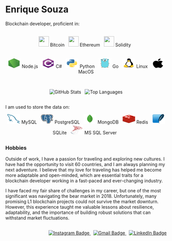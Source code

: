 


<h1>Enrique Souza</h1>
<p>Blockchain developer, proficient in:</p>

<br />
<!-- stats -->
<div align="center">
<img height="32" width="32" src="https://cdn.jsdelivr.net/npm/simple-icons@v11/icons/bitcoin.svg" /> Bitcoin &nbsp;
<img height="32" width="32" src="https://cdn.jsdelivr.net/npm/simple-icons@v11/icons/ethereum.svg" /> Ethereum &nbsp;
<img height="32" width="32" src="https://cdn.jsdelivr.net/npm/simple-icons@v11/icons/solidity.svg" /> Solidity &nbsp;

</div>
<br />
<br />
<!-- Technology Icons -->
<div align="center">
  <img src="https://raw.githubusercontent.com/devicons/devicon/master/icons/nodejs/nodejs-original.svg" width="40" height="30" alt="Node.js" /> Node.js &nbsp;
  <img src="https://raw.githubusercontent.com/devicons/devicon/master/icons/csharp/csharp-original.svg" width="40" height="30" alt="C#" /> C# &nbsp;
  <img src="https://raw.githubusercontent.com/devicons/devicon/master/icons/python/python-original.svg" width="40" height="30" alt="Python" /> Python &nbsp;
  <img src="https://raw.githubusercontent.com/devicons/devicon/master/icons/go/go-original.svg" width="40" height="30" alt="Go" /> Go &nbsp;
  <img src="https://raw.githubusercontent.com/devicons/devicon/master/icons/linux/linux-original.svg" width="40" height="30" alt="Linux" /> Linux &nbsp;
  <img src="https://raw.githubusercontent.com/devicons/devicon/master/icons/apple/apple-original.svg" width="40" height="30" alt="MacOS" /> MacOS
</div>

##

<br />
<div align="center">
        <img src="https://github-readme-stats-eight-pi-51.vercel.app/api?username=enriquesouza&show_icons=true&theme=transparent&include_all_commits=true" alt="GitHub Stats" />&nbsp;&nbsp;
        <img src="https://github-readme-stats-eight-pi-51.vercel.app/api/top-langs/?username=enriquesouza&layout=compact&theme=transparent&langs_count=8&count-private=true&hide=html,css,php,PLpgSQL,TSQL,sql" alt="Top Languages" />
</div>

##

<p>I am used to store the data on:</p>

<div align="center">
  <img src="https://raw.githubusercontent.com/devicons/devicon/master/icons/mysql/mysql-original.svg" width="40" height="30" alt="MySQL" /> MySQL &nbsp;
  <img src="https://raw.githubusercontent.com/devicons/devicon/master/icons/postgresql/postgresql-original.svg" width="40" height="30" alt="PostgreSQL" /> PostgreSQL &nbsp;
  <img src="https://raw.githubusercontent.com/devicons/devicon/master/icons/mongodb/mongodb-original.svg" width="40" height="30" alt="MongoDB" /> MongoDB &nbsp;
  <img src="https://raw.githubusercontent.com/devicons/devicon/master/icons/redis/redis-original.svg" width="40" height="30" alt="Redis" /> Redis &nbsp;
  <img src="https://raw.githubusercontent.com/devicons/devicon/master/icons/sqlite/sqlite-original.svg" width="40" height="30" alt="SQLite" /> SQLite &nbsp;
  <img src="https://raw.githubusercontent.com/devicons/devicon/master/icons/microsoftsqlserver/microsoftsqlserver-original.svg" width="40" height="30" alt="MS SQL Server" /> MS SQL Server &nbsp;          
</div>

##

### Hobbies

Outside of work, I have a passion for traveling and exploring new cultures. I have had the opportunity to visit 60 countries, and I am always planning my next adventure. I believe that my love for traveling has helped me become more adaptable and open-minded, which are essential traits for a blockchain developer working in a fast-paced and ever-changing industry.

I have faced my fair share of challenges in my career, but one of the most significant was navigating the bear market in 2018. Unfortunately, many promising L1 blockchain projects could not survive the market downturn. However, this experience taught me valuable lessons about resilience, adaptability, and the importance of building robust solutions that can withstand market fluctuations.

##
<div align="right">
    <a href="https://instagram.com/enriquesouza6">
        <img src="https://img.shields.io/badge/-Instagram-%23E4405F?style=for-the-badge&logo=instagram&logoColor=white" alt="Instagram Badge">
    </a> &nbsp;
    <a href="mailto:enricrypto@gmail.com">
        <img src="https://img.shields.io/badge/-Gmail-%23333?style=for-the-badge&logo=gmail&logoColor=white" alt="Gmail Badge">
    </a> &nbsp;
    <a href="https://www.linkedin.com/in/enriquesouza">
        <img src="https://img.shields.io/badge/-LinkedIn-%230077B5?style=for-the-badge&logo=linkedin&logoColor=white" alt="LinkedIn Badge">
    </a>
</div>
